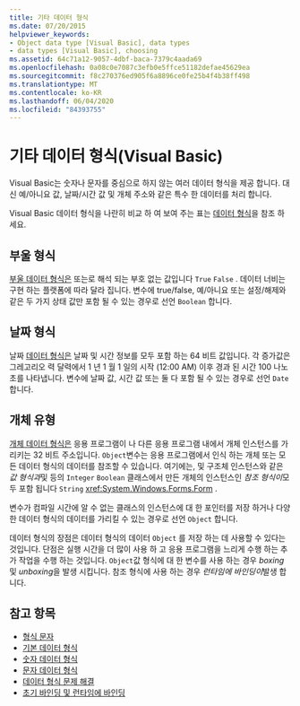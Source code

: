 ```yaml
---
title: 기타 데이터 형식
ms.date: 07/20/2015
helpviewer_keywords:
- Object data type [Visual Basic], data types
- data types [Visual Basic], choosing
ms.assetid: 64c71a12-9057-4dbf-baca-7379c4aada69
ms.openlocfilehash: 0a08c0e7087c3efb0e5ffce51182defae45629ea
ms.sourcegitcommit: f8c270376ed905f6a8896ce0fe25b4f4b38ff498
ms.translationtype: MT
ms.contentlocale: ko-KR
ms.lasthandoff: 06/04/2020
ms.locfileid: "84393755"
---
```

# <a name="miscellaneous-data-types-visual-basic"></a>기타 데이터 형식(Visual Basic)
Visual Basic는 숫자나 문자를 중심으로 하지 않는 여러 데이터 형식을 제공 합니다. 대신 예/아니요 값, 날짜/시간 값 및 개체 주소와 같은 특수 한 데이터를 처리 합니다.  
  
 Visual Basic 데이터 형식을 나란히 비교 하 여 보여 주는 표는 [데이터 형식](../../../language-reference/data-types/index.md)을 참조 하세요.  
  
## <a name="boolean-type"></a>부울 형식  
 [부울 데이터 형식은](../../../language-reference/data-types/boolean-data-type.md) 또는로 해석 되는 부호 없는 값입니다 `True` `False` . 데이터 너비는 구현 하는 플랫폼에 따라 달라 집니다. 변수에 true/false, 예/아니요 또는 설정/해제와 같은 두 가지 상태 값만 포함 될 수 있는 경우로 선언 `Boolean` 합니다.  
  
## <a name="date-type"></a>날짜 형식  
 날짜 [데이터 형식은](../../../language-reference/data-types/date-data-type.md) 날짜 및 시간 정보를 모두 포함 하는 64 비트 값입니다. 각 증가값은 그레고리오 력 달력에서 1 년 1 월 1 일의 시작 (12:00 AM) 이후 경과 된 시간 100 나노초를 나타냅니다. 변수에 날짜 값, 시간 값 또는 둘 다 포함 될 수 있는 경우로 선언 `Date` 합니다.  
  
## <a name="object-type"></a>개체 유형  
 [개체 데이터 형식은](../../../language-reference/data-types/object-data-type.md) 응용 프로그램이 나 다른 응용 프로그램 내에서 개체 인스턴스를 가리키는 32 비트 주소입니다. `Object`변수는 응용 프로그램에서 인식 하는 개체 또는 모든 데이터 형식의 데이터를 참조할 수 있습니다. 여기에는, 및 구조체 인스턴스와 같은 *값 형식과*및 등의 `Integer` `Boolean` 클래스에서 만든 개체의 인스턴스인 *참조 형식이*모두 포함 됩니다 `String` <xref:System.Windows.Forms.Form> .  
  
 변수가 컴파일 시간에 알 수 없는 클래스의 인스턴스에 대 한 포인터를 저장 하거나 다양 한 데이터 형식의 데이터를 가리킬 수 있는 경우로 선언 `Object` 합니다.  
  
 데이터 형식의 장점은 데이터 형식의 데이터 `Object` 를 저장 하는 데 사용할 수 있다는 것입니다. 단점은 실행 시간을 더 많이 사용 하 고 응용 프로그램을 느리게 수행 하는 추가 작업을 수행 하는 것입니다. `Object`값 형식에 대 한 변수를 사용 하는 경우 *boxing* 및 *unboxing*을 발생 시킵니다. 참조 형식에 사용 하는 경우 *런타임에 바인딩이*발생 합니다.  
  
## <a name="see-also"></a>참고 항목

- [형식 문자](type-characters.md)
- [기본 데이터 형식](elementary-data-types.md)
- [숫자 데이터 형식](numeric-data-types.md)
- [문자 데이터 형식](character-data-types.md)
- [데이터 형식 문제 해결](troubleshooting-data-types.md)
- [초기 바인딩 및 런타임에 바인딩](../early-late-binding/index.md)

